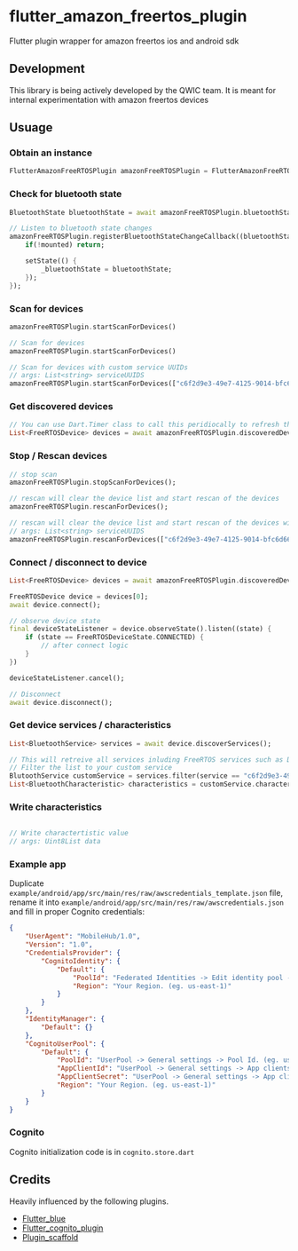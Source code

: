 # flutter_amazon_freertos_plugin

Flutter plugin wrapper for amazon freertos ios and android sdk

## Development

This library is being actively developed by the QWIC team. It is meant for internal experimentation with amazon freertos devices

## Usuage

### Obtain an instance

```dart
FlutterAmazonFreeRTOSPlugin amazonFreeRTOSPlugin = FlutterAmazonFreeRTOSPlugin.instance;
```

### Check for bluetooth state

```dart
BluetoothState bluetoothState = await amazonFreeRTOSPlugin.bluetoothState;

// Listen to bluetooth state changes
amazonFreeRTOSPlugin.registerBluetoothStateChangeCallback((bluetoothState) {
    if(!mounted) return;

    setState(() {
        _bluetoothState = bluetoothState;
    });
});
```

### Scan for devices

```dart
amazonFreeRTOSPlugin.startScanForDevices()

// Scan for devices
amazonFreeRTOSPlugin.startScanForDevices()

// Scan for devices with custom service UUIDs
// args: List<string> serviceUUIDS
amazonFreeRTOSPlugin.startScanForDevices(["c6f2d9e3-49e7-4125-9014-bfc6d669ff00"])
```

### Get discovered devices

```dart
// You can use Dart.Timer class to call this peridiocally to refresh the list
List<FreeRTOSDevice> devices = await amazonFreeRTOSPlugin.discoveredDevices;
```

### Stop / Rescan devices

```dart
// stop scan
amazonFreeRTOSPlugin.stopScanForDevices();

// rescan will clear the device list and start rescan of the devices
amazonFreeRTOSPlugin.rescanForDevices();

// rescan will clear the device list and start rescan of the devices with custom service UUIDS
// args: List<string> serviceUUIDS
amazonFreeRTOSPlugin.rescanForDevices(["c6f2d9e3-49e7-4125-9014-bfc6d669ff00"]);
```

### Connect / disconnect to device

```dart
List<FreeRTOSDevice> devices = await amazonFreeRTOSPlugin.discoveredDevices;

FreeRTOSDevice device = devices[0];
await device.connect();

// observe device state
final deviceStateListener = device.observeState().listen((state) {
	if (state == FreeRTOSDeviceState.CONNECTED) {
		// after connect logic
	}
})

deviceStateListener.cancel();

// Disconnect
await device.disconnect();
```

### Get device services / characteristics

```dart
List<BluetoothService> services = await device.discoverServices();

// This will retreive all services inluding FreeRTOS services such as DeviceInfo and MQTT Proxy
// Filter the list to your custom service
BlutoothService customService = services.filter(service == "c6f2d9e3-49e7-4125-9014-bfc6d669ff00");
List<BluetoothCharacteristic> characteristics = customService.characteristics
```

### Write characteristics

```dart

// Write charactertistic value
// args: Uint8List data
```

### Example app

Duplicate `example/android/app/src/main/res/raw/awscredentials_template.json` file, rename it into `example/android/app/src/main/res/raw/awscredentials.json` and fill in proper Cognito credentials:

```json
{
	"UserAgent": "MobileHub/1.0",
	"Version": "1.0",
	"CredentialsProvider": {
		"CognitoIdentity": {
			"Default": {
				"PoolId": "Federated Identities -> Edit identity pool -> Identity pool ID. (eg. us-west-2:fc4d19b1-873f-44d8-bdcf-3a8e7aabf3ea)",
				"Region": "Your Region. (eg. us-east-1)"
			}
		}
	},
	"IdentityManager": {
		"Default": {}
	},
	"CognitoUserPool": {
		"Default": {
			"PoolId": "UserPool -> General settings -> Pool Id. (eg. us-east-1_example)",
			"AppClientId": "UserPool -> General settings -> App clients -> Show Details. (eg. 3tcegaot7efa8abgn1fxnebq5)",
			"AppClientSecret": "UserPool -> General settings -> App clients -> Show Details. (eg. dse11rx91vs1t9600uacc0ssw1byju8em3k60271n748s26ts9l)",
			"Region": "Your Region. (eg. us-east-1)"
		}
	}
}
```

### Cognito

Cognito initialization code is in `cognito.store.dart`

## Credits

Heavily influenced by the following plugins.

- [Flutter_blue](https://pub.dartlang.org/packages/flutter_blue)
- [Flutter_cognito_plugin](https://pub.dev/packages/flutter_cognito_plugin)
- [Plugin_scaffold](https://pub.dev/packages/plugin_scaffold)
